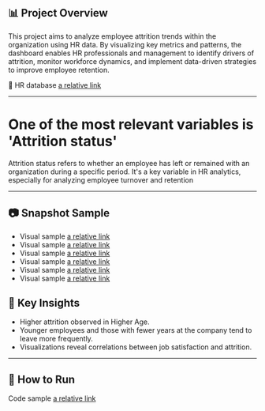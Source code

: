 ## 📊 Project Overview
This project aims to analyze employee attrition trends within the organization using HR data. By visualizing key metrics and patterns, the dashboard enables HR professionals and management to identify drivers of attrition, monitor workforce dynamics, and implement data-driven strategies to improve employee retention.

📄 HR database [a relative link](synthetic_employee_database.csv)

---
# One of the most relevant variables is 'Attrition status'
Attrition status refers to whether an employee has left or remained with an organization during a specific period. It's a key variable in HR analytics, especially for analyzing employee turnover and retention

---

## 📷 Snapshot Sample

- Visual sample [a relative link](Attrition_by_Education.png)
- Visual sample [a relative link](Attrition_by_Age.png)
- Visual sample [a relative link](Attrition_by_Gender.png)
- Visual sample [a relative link](Attrition_by_Job_role.png)
- Visual sample [a relative link](Attrition_by_Salary_Slab_and_Job_Role.png)
- Visual sample [a relative link](Attrition_by_years.png)

## 📌 Key Insights

- Higher attrition observed in Higher Age.
- Younger employees and those with fewer years at the company tend to leave more frequently.
- Visualizations reveal correlations between job satisfaction and attrition.

---

## 🚀 How to Run

Code sample [a relative link](People_data.ipynb)



